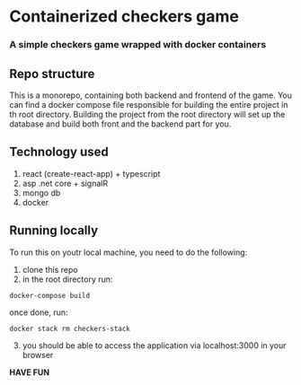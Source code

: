# Containerized checkers game
### A simple checkers game wrapped with docker containers

## Repo structure

This is a monorepo, containing both backend and frontend of the game. You can find a docker compose file responsible for building the entire project in th root directory. Building the project from the root directory will set up the database and build both front and the backend part for you.

## Technology used

1. react (create-react-app) + typescript
2. asp .net core + signalR
3. mongo db
4. docker

## Running locally

To run this on youtr local machine, you need to do the following:
1. clone this repo
2. in the root directory run:

`docker-compose build`

once done, run:

`docker stack rm checkers-stack`

3. you should be able to access the application via localhost:3000 in your browser

**HAVE FUN**
